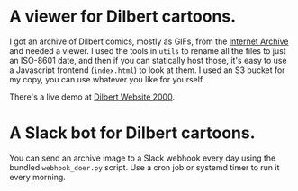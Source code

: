 # A viewer for Dilbert cartoons.

I got an archive of Dilbert comics, mostly as GIFs, from the [Internet Archive](https://archive.org/details/dilbert-1989-2023-complete.-7z_202303) and needed a viewer. I used the tools in `utils` to rename all the files to just an ISO-8601 date, and then if you can statically host those, it's easy to use a Javascript frontend (`index.html`) to look at them. I used an S3 bucket for my copy, you can use whatever you like for yourself.

There's a live demo at [Dilbert Website 2000](https://dilbert.transglobal.world).

# A Slack bot for Dilbert cartoons.

You can send an archive image to a Slack webhook every day using the bundled `webhook_doer.py` script. Use a cron job or systemd timer to run it every morning.
